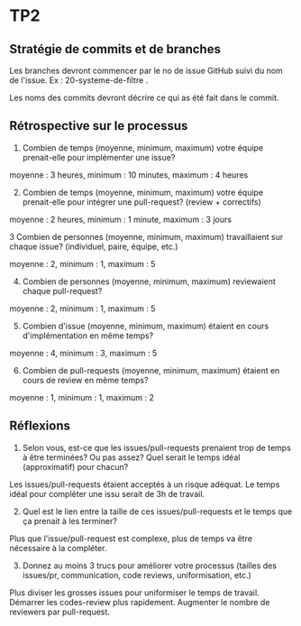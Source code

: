# TP2


## Stratégie de commits et de branches

Les branches devront commencer par le no de issue GitHub suivi du nom de l'issue. Ex : 20-systeme-de-filtre .

Les noms des commits devront décrire ce qui as été fait dans le commit.

## Rétrospective sur le processus

1. Combien de temps (moyenne, minimum, maximum) votre équipe prenait-elle pour implémenter une issue?

moyenne : 3 heures, minimum : 10 minutes, maximum : 4 heures

2. Combien de temps (moyenne, minimum, maximum) votre équipe prenait-elle pour intégrer une pull-request? (review + correctifs)

moyenne : 2 heures, minimum : 1 minute, maximum : 3 jours

3 Combien de personnes (moyenne, minimum, maximum) travaillaient sur chaque issue? (individuel, paire, équipe, etc.)

moyenne : 2, minimum : 1, maximum : 5

4. Combien de personnes (moyenne, minimum, maximum) reviewaient chaque pull-request?

moyenne : 2, minimum : 1, maximum : 5

5. Combien d'issue (moyenne, minimum, maximum) étaient en cours d'implémentation en même temps?

moyenne : 4, minimum : 3, maximum : 5

6. Combien de pull-requests (moyenne, minimum, maximum) étaient en cours de review en même temps?

moyenne : 1, minimum : 1, maximum : 2

## Réflexions

1. Selon vous, est-ce que les issues/pull-requests prenaient trop de temps à être terminées? Ou pas assez? Quel serait le temps idéal (approximatif) pour chacun?

Les issues/pull-requests étaient acceptés à un risque adéquat. Le temps idéal pour compléter une issu serait de 3h de travail.

2. Quel est le lien entre la taille de ces issues/pull-requests et le temps que ça prenait à les terminer?

Plus que l'issue/pull-request est complexe, plus de temps va être nécessaire à la compléter.

3. Donnez au moins 3 trucs pour améliorer votre processus (tailles des issues/pr, communication, code reviews, uniformisation, etc.)

Plus diviser les grosses issues pour uniformiser le temps de travail. 
Démarrer les codes-review plus rapidement.
Augmenter le nombre de reviewers par pull-request.
